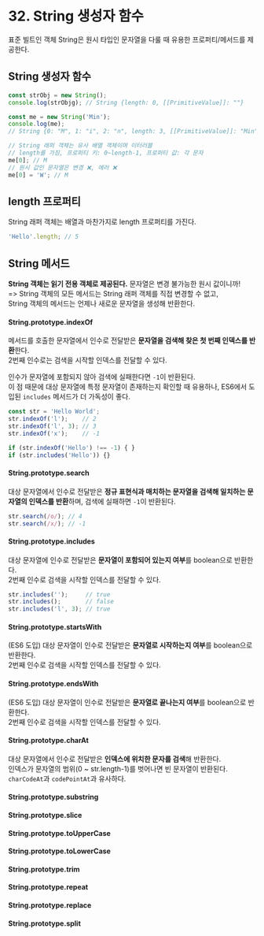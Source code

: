 # 32. String 생성자 함수       
표준 빌트인 객체 String은 원시 타입인 문자열을 다룰 때 유용한 프로퍼티/메서드를 제공한다.      
## String 생성자 함수      
```js
const strObj = new String();
console.log(strObjg); // String {length: 0, [[PrimitiveValue]]: ""}

const me = new String('Min');
console.log(me);
// String {0: "M", 1: "i", 2: "n", length: 3, [[PrimitiveValue]]: "Min"}

// String 래퍼 객체는 유사 배열 객체이며 이터러블
// length를 가짐, 프로퍼티 키: 0~length-1, 프로퍼티 값: 각 문자
me[0]; // M
// 원시 값인 문자열은 변경 ❌, 에러 ❌
me[0] = 'W'; // M
```
      
## length 프로퍼티
String 래퍼 객체는 배열과 마찬가지로 length 프로퍼티를 가진다.      
```js
'Hello'.length; // 5
```
      
## String 메서드
**String 객체는 읽기 전용 객체로 제공된다.** 문자열은 변경 불가능한 원시 값이니까!      
=> String 객체의 모든 메서드는 String 래퍼 객체를 직접 변경할 수 없고,      
String 객체의 메서드는 언제나 새로운 문자열을 생성해 반환한다.      
      
#### String.prototype.indexOf
메서드를 호출한 문자열에서 인수로 전달받은 **문자열을 검색해 찾은 첫 번째 인덱스를 반환**한다.      
2번째 인수로는 검색을 시작할 인덱스를 전달할 수 있다.      
      
인수가 문자열에 포함되지 않아 검색에 실패한다면 `-1`이 반환된다.      
이 점 때문에 대상 문자열에 특정 문자열이 존재하는지 확인할 때 유용하나, ES6에서 도입된 `includes` 메서드가 더 가독성이 좋다.      
```js
const str = 'Hello World';
str.indexOf('l');    // 2
str.indexOf('l', 3); // 3
str.indexOf('x');    // -1

if (str.indexOf('Hello') !== -1) { }
if (str.includes('Hello')) {}
```
      
#### String.prototype.search
대상 문자열에서 인수로 전달받은 **정규 표현식과 매치하는 문자열을 검색해 일치하는 문자열의 인덱스를 반환**하며, 검색에 실패하면 `-1`이 반환된다.      
```js
str.search(/o/); // 4
str.search(/x/); // -1
```
      
#### String.prototype.includes
대상 문자열에 인수로 전달받은 **문자열이 포함되어 있는지 여부**를 boolean으로 반환한다.      
2번째 인수로 검색을 시작할 인덱스를 전달할 수 있다.      
```js
str.includes('');     // true
str.includes();       // false
str.includes('l', 3); // true
```
      
#### String.prototype.startsWith
(ES6 도입) 대상 문자열이 인수로 전달받은 **문자열로 시작하는지 여부**를 boolean으로 반환한다.      
2번째 인수로 검색을 시작할 인덱스를 전달할 수 있다.      
      
#### String.prototype.endsWith
(ES6 도입) 대상 문자열이 인수로 전달받은 **문자열로 끝나는지 여부**를 boolean으로 반환한다.      
2번째 인수로 검색을 시작할 인덱스를 전달할 수 있다.      
      
#### String.prototype.charAt
대상 문자열에서 인수로 전달받은 **인덱스에 위치한 문자를 검색**해 반환한다.      
인덱스가 문자열의 범위(0 ~ str.length-1)를 벗어나면 빈 문자열이 반환된다.      
`charCodeAt`과 `codePointAt`과 유사하다.      
      
#### String.prototype.substring
      
#### String.prototype.slice
      
#### String.prototype.toUpperCase
      
#### String.prototype.toLowerCase
      
#### String.prototype.trim
      
#### String.prototype.repeat
      
#### String.prototype.replace
      
#### String.prototype.split      
